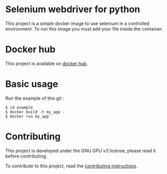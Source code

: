# Selenium webdriver for python
This project is a simple docker image to use selenium in a controlled environment.
To run this image you must add your file inside the container.

# Docker hub
This project is available on [docker hub](https://hub.docker.com/r/quentinn42/docker-compose).

# Basic usage
Run the example of this git :
```
$ cd example
$ docker build -t my_app .
$ docker run my_app
```

# Contributing
This project is developed under the GNU GPU v3 license, please read it before contributing.

To contribute to this project, read the [contributing instructions](CONTRIBUTING.md).
